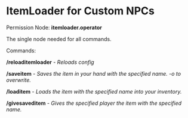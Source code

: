 # ItemLoader for Custom NPCs

Permission Node: **itemloader.operator**

The single node needed for all commands.

Commands:

  **/reloaditemloader** - *Reloads config*
  
  **/saveitem** - *Saves the item in your hand with the specified name. -o to overwrite.*
  
  **/loaditem** - *Loads the item with the specified name into your inventory.*
  
  **/givesaveditem** - *Gives the specified player the item with the specified name.*
  
